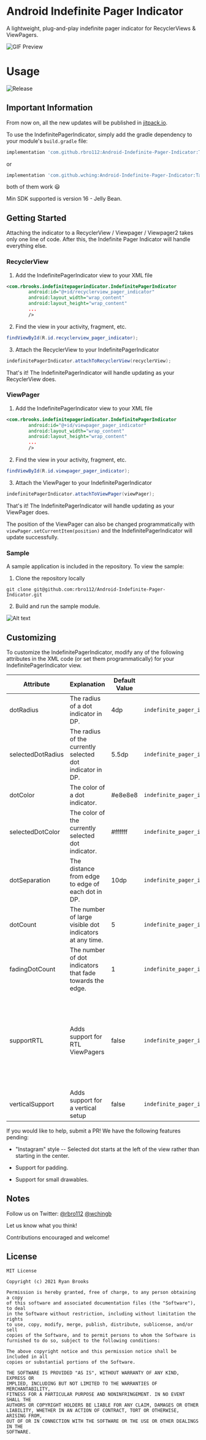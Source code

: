# Android Indefinite Pager Indicator

A lightweight, plug-and-play indefinite pager indicator for RecyclerViews &amp; ViewPagers.

![GIF Preview](/readme_assets/preview.gif)

# Usage

![Release](https://jitpack.io/v/rbro112/Android-Indefinite-Pager-Indicator.svg)


## Important Information
 
From now on, all the new updates will be published in [jitpack.io](https://jitpack.io/#rbro112/Android-Indefinite-Pager-Indicator).

To use the IndefinitePagerIndicator, simply add the gradle dependency to your module's `build.gradle` file:

```groovy
implementation 'com.github.rbro112:Android-Indefinite-Pager-Indicator:Tag'
```

or 

```groovy
implementation 'com.github.wching:Android-Indefinite-Pager-Indicator:Tag'
```

both of them work 😃


Min SDK supported is version 16 - Jelly Bean.

## Getting Started

Attaching the indicator to a RecyclerView / Viewpager / Viewpager2 takes only one line of code. 
After this, the Indefinite Pager Indicator will handle everything else.

### RecyclerView

1. Add the IndefinitePagerIndicator view to your XML file

```xml
<com.rbrooks.indefinitepagerindicator.IndefinitePagerIndicator
        android:id="@+id/recyclerview_pager_indicator"
        android:layout_width="wrap_content"
        android:layout_height="wrap_content"
        ... 
        />
```

2. Find the view in your activity, fragment, etc.

```java
findViewById(R.id.recyclerview_pager_indicator);
```

3. Attach the RecyclerView to your IndefinitePagerIndicator

```java
indefinitePagerIndicator.attachToRecyclerView(recyclerView);
```

That's it! The IndefinitePagerIndicator will handle updating as your RecyclerView does.

### ViewPager

1. Add the IndefinitePagerIndicator view to your XML file


```xml
<com.rbrooks.indefinitepagerindicator.IndefinitePagerIndicator
        android:id="@+id/viewpager_pager_indicator"
        android:layout_width="wrap_content"
        android:layout_height="wrap_content"
        ... 
        />
```

2. Find the view in your activity, fragment, etc.
   
```java
findViewById(R.id.viewpager_pager_indicator);
```

3. Attach the ViewPager to your IndefinitePagerIndicator

```java
indefinitePagerIndicator.attachToViewPager(viewPager);
```

That's it! The IndefinitePagerIndicator will handle updating as your ViewPager does.

The position of the ViewPager can also be changed programmatically with `viewPager.setCurrentItem(position)` and the IndefinitePagerIndicator will update successfully.

### Sample

A sample application is included in the repository. To view the sample:

1. Clone the repository locally
```shell
git clone git@github.com:rbro112/Android-Indefinite-Pager-Indicator.git
```

2. Build and run the sample module.

![Alt text](/readme_assets/run_sample.png "run sample")


## Customizing

To customize the IndefinitePagerIndicator, modify any of the following attributes in the XML code (or set them programmatically) for your IndefinitePagerIndicator view.

| Attribute             | Explanation                                               | Default Value | Example Code                     |  Result  |
|-----------------------|-----------------------------------------------------------|---------------|----------------------------------|:--------:|
| dotRadius             | The radius of a dot indicator in DP.                      | 4dp           | `indefinite_pager_indicator:dotRadius="8dp"`            |     ![Alt text](/readme_assets/dot_radius_sample.png "dotRadius")     |
| selectedDotRadius     | The radius of the currently selected dot indicator in DP. | 5.5dp         | `indefinite_pager_indicator:selectedDotRadius="6dp"`    |     ![Alt text](/readme_assets/selected_dot_radius_sample.png "selectedDotRadius")     |
| dotColor              | The color of a dot indicator.                             | #e8e8e8       | `indefinite_pager_indicator:dotColor="#ff0000"`         |     ![Alt text](/readme_assets/dot_color_sample.png "dotColor")     |
| selectedDotColor      | The color of the currently selected dot indicator.        | #ffffff       | `indefinite_pager_indicator:selectedDotColor="#ff0000"` |     ![Alt text](/readme_assets/selected_dot_color_sample.png "selectedDotColor")     |
| dotSeparation         | The distance from edge to edge of each dot in DP.         | 10dp          | `indefinite_pager_indicator:dotSeparation="16dp"`       |     ![Alt text](/readme_assets/dot_separation_sample.png "dotSeparation")     |
| dotCount              | The number of large visible dot indicators at any time.   | 5             | `indefinite_pager_indicator:dotCount="3"`               |     ![Alt text](/readme_assets/dot_count_sample.png "dotCount")     |
| fadingDotCount        | The number of dot indicators that fade towards the edge.  | 1             | `indefinite_pager_indicator:fadingDotCount="2"`         |     ![Alt text](/readme_assets/fading_dot_count_sample.png "fadingDotCount")     |
| supportRTL            | Adds support for RTL ViewPagers         | false         | `indefinite_pager_indicator:supportRTL="true"`          |     If current layout mode is RTL, indicator will move from right to left with scrolling. |
| verticalSupport       | Adds support for a vertical setup         | false         | `indefinite_pager_indicator::verticalSupport="true"`          |  ![](https://cldup.com/37xl-LPeNw.png)    |


If you would like to help, submit a PR! We have the following features pending: 

- "Instagram" style -- Selected dot starts at the left of the view rather than starting in the center.

- Support for padding.

- Support for small drawables.

## Notes

Follow us on Twitter: [@rbro112](https://twitter.com/rbro112) [@wchingb](https://twitter.com/@wchingb)

Let us know what you think!

Contributions encouraged and welcome!

## License
```
MIT License

Copyright (c) 2021 Ryan Brooks

Permission is hereby granted, free of charge, to any person obtaining a copy
of this software and associated documentation files (the "Software"), to deal
in the Software without restriction, including without limitation the rights
to use, copy, modify, merge, publish, distribute, sublicense, and/or sell
copies of the Software, and to permit persons to whom the Software is
furnished to do so, subject to the following conditions:

The above copyright notice and this permission notice shall be included in all
copies or substantial portions of the Software.

THE SOFTWARE IS PROVIDED "AS IS", WITHOUT WARRANTY OF ANY KIND, EXPRESS OR
IMPLIED, INCLUDING BUT NOT LIMITED TO THE WARRANTIES OF MERCHANTABILITY,
FITNESS FOR A PARTICULAR PURPOSE AND NONINFRINGEMENT. IN NO EVENT SHALL THE
AUTHORS OR COPYRIGHT HOLDERS BE LIABLE FOR ANY CLAIM, DAMAGES OR OTHER
LIABILITY, WHETHER IN AN ACTION OF CONTRACT, TORT OR OTHERWISE, ARISING FROM,
OUT OF OR IN CONNECTION WITH THE SOFTWARE OR THE USE OR OTHER DEALINGS IN THE
SOFTWARE.
```
